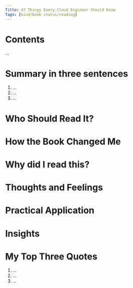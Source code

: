 ```yaml
---
Title: 97 Things Every Cloud Engineer Should Know
Tags: [kind/book status/reading] 
---
```


# Contents
...

# Summary in three sentences
1. ...
2. ...
3. ...

# Who Should Read It?


# How the Book Changed Me


# Why did I read this?


# Thoughts and Feelings


# Practical Application


# Insights


# My Top Three Quotes
1. ...
2. ...
3. ...